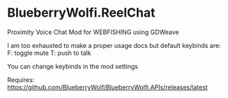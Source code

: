 # BlueberryWolfi.ReelChat
Proximity Voice Chat Mod for WEBFISHING using GDWeave

I am too exhausted to make a proper usage docs but
default keybinds are:
F: toggle mute
T: push to talk

You can change keybinds in the mod settings

Requires:
https://github.com/BlueberryWolf/BlueberryWolfi.APIs/releases/latest

